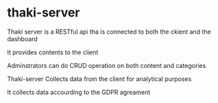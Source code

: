 # thaki-server

Thaki server is a RESTful api tha is connected to both the ckient and the dashboard

It provides contents to the client 

Adminstrators can do CRUD operation on both content and categories

Thaki-server Collects data from the client for analytical purposes 

It collects data accourding to the GDPR agreament 